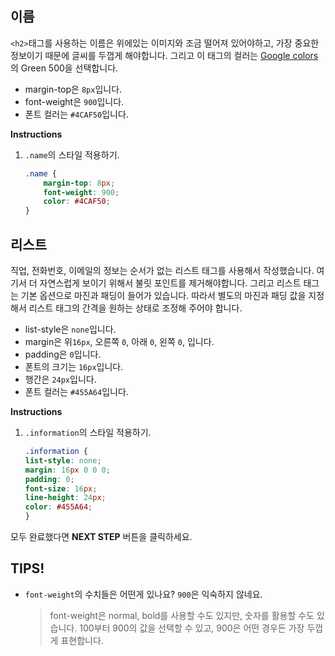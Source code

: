 ## 이름
`<h2>`태그를 사용하는 이름은 위에있는 이미지와 조금 떨어져 있어야하고, 가장 중요한 정보이기 때문에 글씨를 두껍게 해야합니다. 그리고 이 태그의 컬러는 [Google colors][1]의 Green 500을 선택합니다.

* margin-top은 `8px`입니다.
* font-weight은 `900`입니다.  
* 폰트 컬러는 `#4CAF50`입니다.

**Instructions**
1. `.name`의 스타일 적용하기.
    ```css
    .name {
    	margin-top: 8px;
    	font-weight: 900;
    	color: #4CAF50;
    }
    ```



## 리스트
직업, 전화번호, 이메일의 정보는 순서가 없는 리스트 태그를 사용해서 작성했습니다. 여기서 더 자연스럽게 보이기 위해서 불릿 포인트를 제거해야합니다. 그리고 리스트 태그는 기본 옵션으로 마진과 패딩이 들어가 있습니다. 따라서 별도의 마진과 패딩 값을 지정해서 리스트 태그의 간격을 원하는 상태로 조정해 주어야 합니다.  

* list-style은 `none`입니다.
* margin은 위`16px`, 오른쪽 `0`, 아래 `0`, 왼쪽 `0`, 입니다.  
* padding은 `0`입니다.
* 폰트의 크기는 `16px`입니다.
* 행간은 `24px`입니다.
* 폰트 컬러는 `#455A64`입니다.


**Instructions**
1. `.information`의 스타일 적용하기.
    ```css
    .information {
	list-style: none;
	margin: 16px 0 0 0;
	padding: 0;
	font-size: 16px;
	line-height: 24px;
	color: #455A64;
    }
    ```



모두 완료했다면 **NEXT STEP** 버튼을 클릭하세요.



## TIPS! 
* `font-weight`의 수치들은 어떤게 있나요? `900`은 익숙하지 않네요. 
    > font-weight은 normal, bold를 사용할 수도 있지만, 숫자를 활용할 수도 있습니다. 100부터 900의 값을 선택할 수 있고, 900은 어떤 경우든 가장 두껍게 표현합니다.   


[1]: https://material.io/design/color/#color-usage-palettes
    
